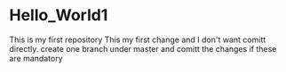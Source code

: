 # Hello_World1
This is my first repository 
This my first change and I don't want comitt directly. create one branch under master and comitt the changes if these are mandatory
